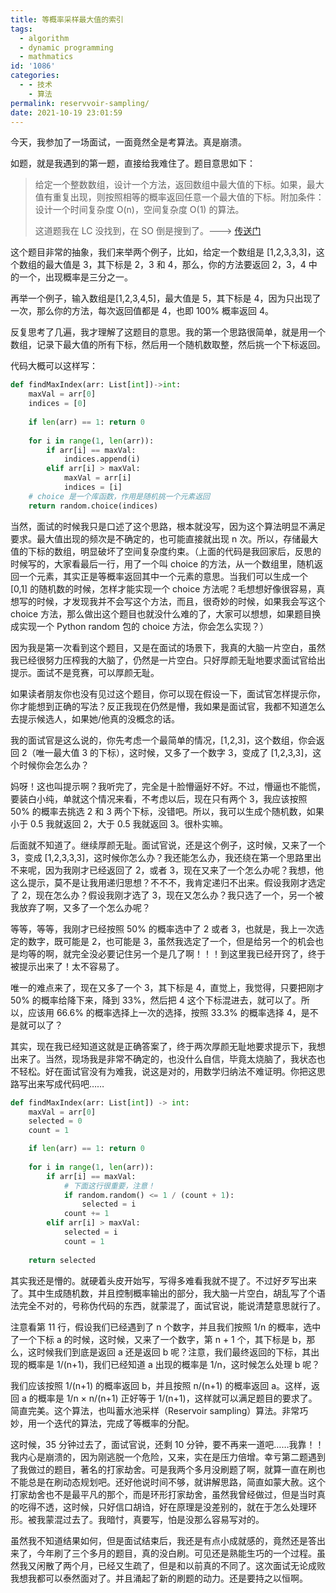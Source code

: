 ```yaml
---
title: 等概率采样最大值的索引
tags:
  - algorithm
  - dynamic programming
  - mathmatics
id: '1086'
categories:
  - - 技术
    - 算法
permalink: reservvoir-sampling/
date: 2021-10-19 23:01:59
---
```


今天，我参加了一场面试，一面竟然全是考算法。真是崩溃。

如题，就是我遇到的第一题，直接给我难住了。题目意思如下：

> 给定一个整数数组，设计一个方法，返回数组中最大值的下标。如果，最大值有重复出现，则按照相等的概率返回任意一个最大值的下标。附加条件：设计一个时间复杂度 O(n)，空间复杂度 O(1) 的算法。
> 
> 这道题我在 LC 没找到，在 SO 倒是搜到了。---> [传送门](https://stackoverflow.com/questions/21717449/sample-an-index-of-a-maximal-number-in-an-array-with-a-probability-of-1-number)

这个题目非常的抽象，我们来举两个例子，比如，给定一个数组是 [1,2,3,3,3]，这个数组的最大值是 3，其下标是 2，3 和 4，那么，你的方法要返回 2，3，4 中的一个，出现概率是三分之一。

再举一个例子，输入数组是[1,2,3,4,5]，最大值是 5，其下标是 4，因为只出现了一次，那么你的方法，每次返回值都是 4，也即 100% 概率返回 4。

反复思考了几遍，我才理解了这题目的意思。我的第一个思路很简单，就是用一个数组，记录下最大值的所有下标，然后用一个随机数取整，然后挑一个下标返回。

代码大概可以这样写：

```python
def findMaxIndex(arr: List[int])->int:
    maxVal = arr[0]
    indices = [0]
    
    if len(arr) == 1: return 0
    
    for i in range(1, len(arr)):
        if arr[i] == maxVal:
            indices.append(i)
        elif arr[i] > maxVal:
            maxVal = arr[i]    
            indices = [i]
    # choice 是一个库函数，作用是随机挑一个元素返回
    return random.choice(indices)
```

当然，面试的时候我只是口述了这个思路，根本就没写，因为这个算法明显不满足要求。最大值出现的频次是不确定的，也可能直接就出现 n 次。所以，存储最大值的下标的数组，明显破坏了空间复杂度约束。（上面的代码是我回家后，反思的时候写的，大家看最后一行，用了一个叫 choice 的方法，从一个数组里，随机返回一个元素，其实正是等概率返回其中一个元素的意思。当我们可以生成一个 [0,1] 的随机数的时候，怎样才能实现一个 choice 方法呢？毛想想好像很容易，真想写的时候，才发现我并不会写这个方法，而且，很奇妙的时候，如果我会写这个 choice 方法，那么做出这个题目也就没什么难的了，大家可以想想，如果题目换成实现一个 Python random 包的 choice 方法，你会怎么实现？）

因为我是第一次看到这个题目，又是在面试的场景下，我真的大脑一片空白，虽然我已经很努力压榨我的大脑了，仍然是一片空白。只好厚颜无耻地要求面试官给出提示。面试不是竞赛，可以厚颜无耻。

如果读者朋友你也没有见过这个题目，你可以现在假设一下，面试官怎样提示你，你才能想到正确的写法？反正我现在仍然是懵，我如果是面试官，我都不知道怎么去提示候选人，如果她/他真的没概念的话。

我的面试官是这么说的，你先考虑一个最简单的情况，[1,2,3]，这个数组，你会返回 2（唯一最大值 3 的下标），这时候，又多了一个数字 3，变成了 [1,2,3,3]，这个时候你会怎么办？

妈呀！这也叫提示啊？我听完了，完全是十脸懵逼好不好。不过，懵逼也不能慌，要装白小纯，单就这个情况来看，不考虑以后，现在只有两个 3，我应该按照 50% 的概率去挑选 2 和 3 两个下标，没错吧。所以，我可以生成个随机数，如果小于 0.5 我就返回 2，大于 0.5 我就返回 3。很朴实嘛。

后面就不知道了。继续厚颜无耻。面试官说，还是这个例子，这时候，又来了一个 3，变成 [1,2,3,3,3]，这时候你怎么办？我还能怎么办，我还绕在第一个思路里出不来呢，因为我刚才已经返回了 2，或者 3，现在又来了一个怎么办呢？我想，他这么提示，莫不是让我用递归思想？不不不，我肯定递归不出来。假设我刚才选定了 2，现在怎么办？假设我刚才选了 3，现在又怎么办？我只选了一个，另一个被我放弃了啊，又多了一个怎么办呢？

等等，等等，我刚才已经按照 50% 的概率选中了 2 或者 3，也就是，我上一次选定的数字，既可能是 2，也可能是 3，虽然我选定了一个，但是给另一个的机会也是均等的啊，就完全没必要记住另一个是几了啊！！！到这里我已经开窍了，终于被提示出来了！太不容易了。

唯一的难点来了，现在又多了一个 3，其下标是 4，直觉上，我觉得，只要把刚才 50% 的概率给降下来，降到 33%，然后把 4 这个下标混进去，就可以了。所以，应该用 66.6% 的概率选择上一次的选择，按照 33.3% 的概率选择 4，是不是就可以了？

其实，现在我已经知道这就是正确答案了，终于两次厚颜无耻地要求提示下，我想出来了。当然，现场我是非常不确定的，也没什么自信，毕竟太烧脑了，我状态也不轻松。好在面试官没有为难我，说这是对的，用数学归纳法不难证明。你把这思路写出来写成代码吧……

```python
def findMaxIndex(arr: List[int]) -> int:
    maxVal = arr[0]
    selected = 0
    count = 1

    if len(arr) == 1: return 0
    
    for i in range(1, len(arr)):
        if arr[i] == maxVal:
            # 下面这行很重要，注意！
            if random.random() <= 1 / (count + 1):
                selected = i
            count += 1
        elif arr[i] > maxVal:
            selected = i
            count = 1
            
    return selected
```

其实我还是懵的。就硬着头皮开始写，写得多难看我就不提了。不过好歹写出来了。其中生成随机数，并且控制概率输出的部分，我大脑一片空白，胡乱写了个语法完全不对的，号称伪代码的东西，就蒙混了，面试官说，能说清楚意思就行了。

注意看第 11 行，假设我们已经遇到了 n 个数字，并且我们按照 1/n 的概率，选中了一个下标 a 的时候，这时候，又来了一个数字，第 n + 1 个，其下标是 b，那么，这时候我们到底是返回 a 还是返回 b 呢？注意，我们最终返回的下标，其出现的概率是 1/(n+1)，我们已经知道 a 出现的概率是 1/n，这时候怎么处理 b 呢？

我们应该按照 1/(n+1) 的概率返回 b，并且按照 n/(n+1) 的概率返回 a。这样，返回 a 的概率是 1/n × n/(n+1) 正好等于 1/(n+1)，这样就可以满足题目的要求了。简直完美。这个算法，也叫蓄水池采样（Reservoir sampling）算法。非常巧妙，用一个迭代的算法，完成了等概率的分配。

这时候，35 分钟过去了，面试官说，还剩 10 分钟，要不再来一道吧……我靠！！我内心是崩溃的，因为刚逃脱一个危险，又来，实在是压力倍增。幸亏第二题遇到了我做过的题目，著名的打家劫舍。可是我两个多月没刷题了啊，就算一直在刷也不能总是在刷动态规划吧。还好他说时间不够，就讲解思路，简直如蒙大赦。这个打家劫舍也不是最平凡的那个，而是环形打家劫舍，虽然我曾经做过，但是当时真的吃得不透，这时候，只好信口胡诌，好在原理是没差别的，就在于怎么处理环形。被我蒙混过去了。我暗忖，真要写，怕是没那么容易写对的。

虽然我不知道结果如何，但是面试结束后，我还是有点小成就感的，竟然还是答出来了，今年刷了三个多月的题目，真的没白刷。可见还是熟能生巧的一个过程。虽然我又闲散了两个月，已经又生疏了，但是和以前真的不同了。这次面试无论成败我想我都可以泰然面对了。并且涌起了新的刷题的动力。还是要持之以恒啊。